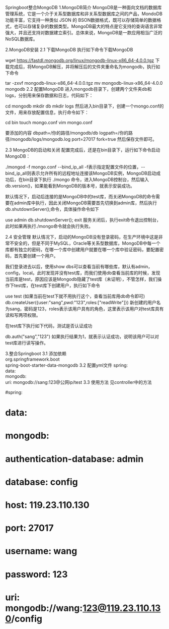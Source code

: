 Springboot整合MongoDB
1.MongoDB简介
MongoDB是一种面向文档的数据库管理系统，它是一个介于关系型数据库和非关系型数据库之间的产品，MondoDB功能丰富，它支持一种类似 JSON 的 BSON数据格式，既可以存储简单的数据格式，也可以存储复杂的数据类型。MongoDB最大的特点是它支持的查询语言非常强大，并且还支持对数据建立索引。总体来说，MongoDB是一款应用相当广泛的NoSQL数据库。

2.MongoDB安装
2.1 下载MongoDB
执行如下命令下载MongoDB

wget https://fastdl.mongodb.org/linux/mongodb-linux-x86_64-4.0.0.tgz
下载完成后，将MongoDB解压，并将解压后的文件夹重命名为mongodb，执行如下命令

tar -zxvf mongodb-linux-x86_64-4.0.0.tgz
mv mongodb-linux-x86_64-4.0.0 mongodb
2.2 配置MongoDB
进入mongodb目录下，创建两个文件夹db和logs，分别用来保存数据和日志，代码如下：

cd mongodb
mkdir db
mkdir logs
然后进入bin目录下，创建一个mongo.conf的文件，用来存放配置信息，执行命令如下：

cd bin
touch mongo.conf
vim mongo.conf

要添加的内容
dbpath=/你的路径/mongodb/db
logpath=/你的路径/mongodb/logs/mongodb.log
port=27017
fork=true
然后保存文件即可。

2.3 MongoDB的启动和关闭
配置完成后，还是在bin目录下，运行如下命令启动MongoDB：

./mongod -f mongo.conf --bind_ip_all
-f表示指定配置文件的位置，--bind_ip_all则表示允许所有的远程地址连接该MongoDB实例，MongoDB启动成功后，在bin目录下执行 ./mongo 命令，进入MongoDB控制台，然后输入db.version()，如果能看到MongoDB的版本号，就表示安装成功。

默认情况下，启动后连接的是MongoDB中的test库，而关闭MongoDB的命令需要在admin库中执行，因此关闭MongoDB需要首先切换到admin库，然后执行db.shutdownServer();命令，具体操作命令如下

use admin
db.shutdownServer();
exit
服务关闭后，执行exit命令退出控制台，此时如果再执行./mongo命令就会执行失败。

2.4 安全管理
默认情况下，启动的MongoDB没有登录密码，在生产环境中这是非常不安全的，但是不同于MySQL，Oracle等关系型数据库，MongoDB中每一个库都有独立的密码，在哪一个库中创建用户就要在哪一个库中验证密码，要配置密码，首先要创建一个用户。

我们登录进去以后，使用show dbs可以查看当前有哪些库，默认有admin，config，local。此时发现并没有test库，而我们使用db查看当前库的时候，发现当前库是test，原因应该是Mongodb隐藏了test库（未证明），不管怎样，我们操作下test库，在test库下创建用户，执行如下命令

use test (如果当前在test下就不用执行这个，查看当前库用db命令即可)
db.createUser({user:"sang",pwd:"123",roles:["readWrite"]})
新创建的用户名为sang，密码是123，roles表示该用户具有的角色，这里表示该用户对test库具有读和写两项权限。

在test库下执行如下代码，测试是否认证成功

db.auth("sang","123")
如果执行结果为1，就表示认证成功，说明该用户可以对test库进行读写操作。

3.整合Springboot
3.1 添加依赖
<dependency>    
<groupId>org.springframework.boot</groupId>    
<artifactId>spring-boot-starter-data-mongodb</artifactId>
</dependency>
3.2 配置yml文件
spring:  
data:    
mongodb:      
uri: mongodb://sang:123@公网ip/test
3.3 使用方法
见controller中的方法

#spring:
#  data:
#    mongodb:
#      authentication-database: admin
#      database: config
#      host: 119.23.110.130
#      port: 27017
#      username: wang
#      password: 123
#      uri: mongodb://wang:123@119.23.110.130/config